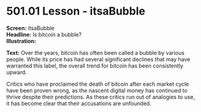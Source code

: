 # 501.01 Lesson - itsaBubble

**Screen:** itsaBubble\
**Headline:** Is bitcoin a bubble?\
**Illustration:**

**Text:** Over the years, bitcoin has often been called a bubble by various people. While its price has had several significant declines that may have warranted this label, the overall trend for bitcoin has been consistently upward.&#x20;

Critics who have proclaimed the death of bitcoin after each market cycle have been proven wrong, as the nascent digital money has continued to thrive despite their predictions. As these critics run out of analogies to use, it has become clear that their accusations are unfounded.
